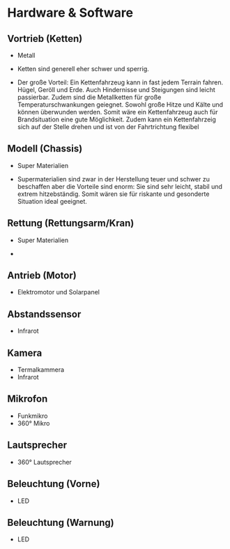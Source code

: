 # Hardware & Software

## Vortrieb (Ketten)
- Metall

- Ketten sind generell eher schwer und sperrig. 
* Der große Vorteil: Ein Kettenfahrzeug kann in fast jedem Terrain fahren. Hügel, Geröll und Erde. Auch Hindernisse und Steigungen sind leicht passierbar. 
Zudem sind die Metallketten für große Temperaturschwankungen geiegnet. 
Sowohl große Hitze und Kälte und können überwunden werden. Somit wäre ein Kettenfahrzeug auch für Brandsituation eine gute Möglichkeit. 
Zudem kann ein Kettenfahrzeig sich auf der Stelle drehen und ist von der Fahrtrichtung flexibel

## Modell (Chassis)
- Super Materialien

- Supermaterialien sind zwar in der Herstellung teuer und schwer zu beschaffen aber die Vorteile sind enorm: Sie sind sehr leicht, stabil und extrem hitzebständig. Somit wären sie für riskante und gesonderte Situation ideal geeignet.

## Rettung (Rettungsarm/Kran)
- Super Materialien

-
## Antrieb (Motor)
-  Elektromotor und Solarpanel

## Abstandssensor 
- Infrarot

## Kamera
- Termalkammera
- Infrarot

## Mikrofon
- Funkmikro
- 360° Mikro

## Lautsprecher
- 360° Lautsprecher

## Beleuchtung (Vorne)
- LED

## Beleuchtung (Warnung)
- LED
